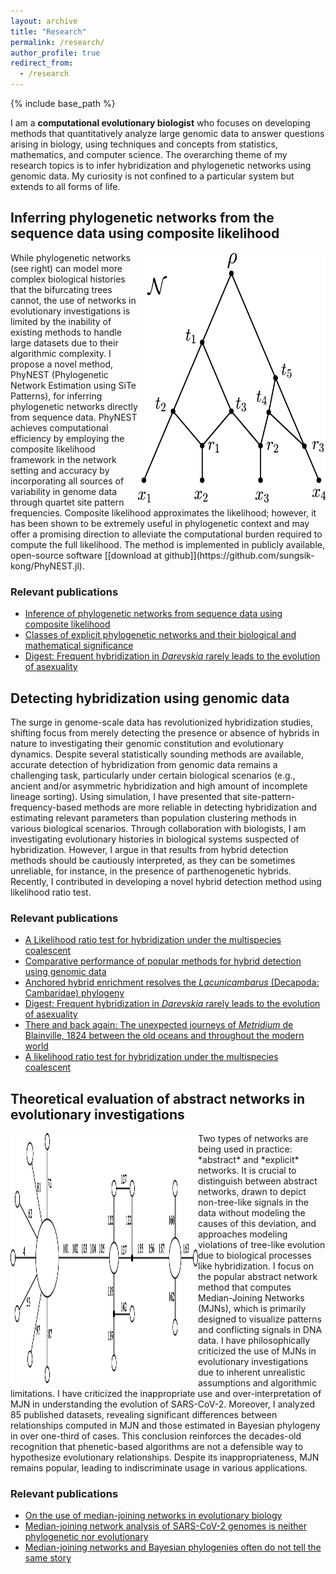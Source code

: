 ```yaml
---
layout: archive
title: "Research"
permalink: /research/
author_profile: true
redirect_from:
  - /research
---
```


{% include base_path %}

I am a **computational evolutionary biologist** who focuses on developing methods that quantitatively analyze large genomic data to answer questions arising in biology, using techniques and concepts from statistics, mathematics, and computer science. The overarching theme of my research topics is to infer hybridization and phylogenetic networks using genomic data. My curiosity is not confined to a particular system but extends to all forms of life. 

## Inferring phylogenetic networks from the sequence data using composite likelihood
<center><p align="center">
  <img width="300" height="400" src="/images/network.png" align="right">
</p></center>
<!-- create a logo for phynest and insert -->
While phylogenetic networks (see right) can model more complex biological histories that the bifurcating trees cannot, the use of networks in evolutionary investigations is limited by the inability of existing methods to handle large datasets due to their algorithmic complexity. I propose a novel method, PhyNEST (Phylogenetic Network Estimation using SiTe Patterns), for inferring phylogenetic networks directly from sequence data. PhyNEST achieves computational efficiency by employing the composite likelihood framework in the network setting and accuracy by incorporating all sources of variability in genome data through quartet site pattern frequencies. Composite likelihood approximates the likelihood; however, it has been shown to be extremely useful in phylogenetic context and may offer a promising direction to alleviate the computational burden required to compute the full likelihood. The method is implemented in publicly available, open-source software [[download at github]](https://github.com/sungsik-kong/PhyNEST.jl).

### Relevant publications
- [Inference of phylogenetic networks from sequence data using composite likelihood](https://doi.org/10.1093/sysbio/syae054)
- [Classes of explicit phylogenetic networks and their biological and mathematical significance](https://doi.org/10.1007/s00285-022-01746-y)
- [Digest: Frequent hybridization in *Darevskia* rarely leads to the evolution of asexuality](https://doi.org/10.1111/evo.14587)

## Detecting hybridization using genomic data

The surge in genome-scale data has revolutionized hybridization studies, shifting focus from merely detecting the presence or absence of hybrids in nature to investigating their genomic constitution and evolutionary dynamics. Despite several statistically sounding methods are available, accurate detection of hybridization from genomic data remains a challenging task, particularly under certain biological scenarios (e.g., ancient and/or asymmetric hybridization and high amount of incomplete lineage sorting). Using simulation, I have presented that site-pattern-frequency-based methods are more reliable in detecting hybridization and estimating relevant parameters than population clustering methods in various biological scenarios. Through collaboration with biologists, I am investigating evolutionary histories in biological systems suspected of hybridization. However, I argue in that results from hybrid detection methods should be cautiously interpreted, as they can be sometimes unreliable, for instance, in the presence of parthenogenetic hybrids. Recently, I contributed in developing a novel hybrid detection method using likelihood ratio test.

### Relevant publications
- [A Likelihood ratio test for hybridization under the multispecies coalescent](https://doi.org/10.1101/2023.06.20.545699)
- [Comparative performance of popular methods for hybrid detection using genomic data](https://doi.org/10.1093/sysbio/syaa092)
- [Anchored hybrid enrichment resolves the *Lacunicambarus* (Decapoda: Cambaridae) phylogeny](https://doi.org/10.1093/jcbiol/ruab073)
- [Digest: Frequent hybridization in *Darevskia* rarely leads to the evolution of asexuality](https://doi.org/10.1111/evo.14462)
- [There and back again: The unexpected journeys of *Metridium* de Blainville, 1824 between the old oceans and throughout the modern world](https://doi.org/10.1086/723800)
- [A likelihood ratio test for hybridization under the multispecies coalescent](https://doi.org/10.1101/2023.06.20.545699)


## Theoretical evaluation of abstract networks in evolutionary investigations
<center><p align="center">
  <img width="300" height="400" src="/images/mjn.jpg" align="left">
</p></center>
Two types of networks are being used in practice: *abstract* and *explicit* networks. It is crucial to distinguish between abstract networks, drawn to depict non-tree-like signals in the data without modeling the causes of this deviation, and approaches modeling violations of tree-like evolution due to biological processes like hybridization. I focus on the popular abstract network method that computes Median-Joining Networks (MJNs), which is primarily designed to visualize patterns and conflicting signals in DNA data. I have philosophically criticized the use of MJNs in evolutionary investigations due to inherent unrealistic assumptions and algorithmic limitations. I have criticized the inappropriate use and over-interpretation of MJN in understanding the evolution of SARS-CoV-2. Moreover, I analyzed 85 published datasets, revealing significant differences between relationships computed in MJN and those estimated in Bayesian phylogeny in over one-third of cases. This conclusion reinforces the decades-old recognition that phenetic-based algorithms are not a defensible way to hypothesize evolutionary relationships. Despite its inappropriateness, MJN remains popular, leading to indiscriminate usage in various applications.

### Relevant publications
- [On the use of median-joining networks in evolutionary biology](https://doi.org/10.1111/cla.12147)
- [Median-joining network analysis of SARS-CoV-2 genomes is neither phylogenetic nor evolutionary](https://doi.org/10.1073/pnas.2007062117)
- [Median-joining networks and Bayesian phylogenies often do not tell the same story](https://doi.org/10.18061/bssb.v2i1.9625)